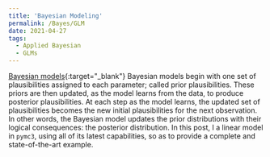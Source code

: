 ```yaml
---
title: 'Bayesian Modeling'
permalink: /Bayes/GLM
date: 2021-04-27
tags:
  - Applied Bayesian
  - GLMs
---
```


[Bayesian models](/applied_bayes/glm.html){:target="_blank"} Bayesian models begin with one set of plausibilities assigned to each parameter; called prior plausibilities. These priors are then updated, as the model learns from the data, to produce posterior plausibilities. At each step as the model learns, the updated set of plausibilities becomes the new initial plausibilities for the next observation. In other words, the Bayesian model updates the prior distributions with their logical consequences: the posterior distribution. In this post, I a linear model in `pymc3`, using all of its latest capabilities, so as to provide a complete and state-of-the-art example.
